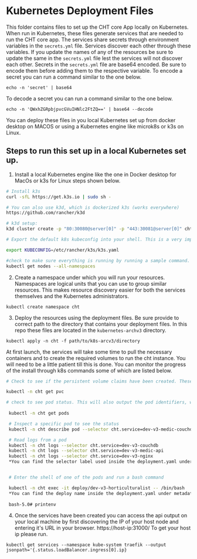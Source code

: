 # Kubernetes Deployment Files

This folder contains files to set up the CHT core App locally on Kubernetes. When run in Kubernetes, these files generate services that are needed to run the CHT core app.
The services share secrets through environment variables in the  `secrets.yml` file. Services discover each other through these variables. If you update the names of any of the resources be sure to update the same in the `secrets.yml` file lest the services will not discover each other.
Secrets in the `secrets.yml` file are base64 encoded. Be sure to encode them before adding them to the respective variable.
To encode a secret you can run a command similar to the one below.

`echo -n 'secret' | base64`

To decode a secret you can run a command similar to the one below.

`echo -n 'QWxhZGRpbjpvcGVuIHNlc2FtZQ==' | base64 --decode`

You can deploy these files in you local Kubernetes set up from docker desktop on MACOS or using a Kubernetes engine like microk8s or k3s on Linux.

## Steps to run this set up in a local Kubernetes set up. 

1. Install a local Kubernetes engine like the one in  Docker desktop for MacOs or k3s for Linux steps shown below. 

```bash
# Install k3s 
curl -sfL https://get.k3s.io | sudo sh -

# You can also use k3d, which is dockerized k3s (works everywhere)
https://github.com/rancher/k3d

# k3d setup:
k3d cluster create -p "80:30080@server[0]" -p "443:30081@server[0]" cht-trial

# Export the default k8s kubeconfig into your shell. This is a very important step as it enables you to be able to authenticate through the cluster and be able to run commands. 

export KUBECONFIG=/etc/rancher/k3s/k3s.yaml

#check to make sure everything is running by running a sample command. 
kubectl get nodes --all-namespaces

```

2. Create a namespace under which you will run your resources. Namespaces are logical units that you can use to group similar resources. This makes resource discovery easier for both the services themselves and the Kubernetes administrators.

`kubectl create namespace cht`

3. Deploy the resources using the deployment files. Be sure provide to correct path to the directory that contains your deployment files. In this repo these files are located in the `kubernetes-archv3` directory.

`kubectl apply -n cht -f path/to/k8s-arcv3/directory`

 At first launch, the services will take some time to pull the necessary containers and to create the required volumes to run the cht instance. You will need to be a little patient till this is done. You can monitor the progress of the install through k8s commands some of which are listed below. 

 ```bash
 # Check to see if the persistent volume claims have been created. These are used by the CouchDB container to store data
 
 kubectl -n cht get pvc

 # check to see pod status. This will also output the pod identifiers, which look like "dev-v3-couchdb-85cdbd6b8f-cmm5q" and are used in other commands at the pod level.
  
  kubectl -n cht get pods

  # Inspect a specific pod to see the status 
  kubectl -n cht describe pod --selector cht.service=dev-v3-medic-couchdb

  # Read logs from a pod
  kubectl -n cht logs --selector cht.service=dev-v3-couchdb
  kubectl -n cht logs --selector cht.service=dev-v3-medic-api
  kubectl -n cht logs --selector cht.service=dev-v3-nginx
  *You can find the selector label used inside the deployment.yaml under spec.selector.matchLabels*


  # Enter the shell of one of the pods and run a bash command

  kubectl -n cht exec -it deploy/dev-v3-horticulturalist -- /bin/bash
  *You can find the deploy name inside the deployment.yaml under metadata.name*
    
  bash-5.0# printenv

 ```

4. Once the services have been created you can access the api output on your local machine by first discovering the IP of your host node and entering it's URL in your browser. https://host-ip:31000/
To get your host ip please run.

`kubectl get services --namespace kube-system traefik --output jsonpath='{.status.loadBalancer.ingress[0].ip}`
